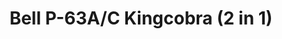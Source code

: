---
layout: product
title: "Bell P-63A/C Kingcobra (2 in 1)"
price: "2700" 
desc: "1/144 Maketa"
img_path: "/assets/img/DORAW14401.webp"
brand: "N/A"
available: false
special_offer: false
new: false
soon: false
cat: "010000"
subcat: "012000"
subsubcat: "0N/A"
sifra: "DORAW14401"
popular: false
---